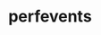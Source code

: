 ---
title: perfevents
registryType: instrumentation
tags:
  - opentracing
  - Go
repo: https://github.com/opentracing-contrib/perfevents
license: Apache License 2.0
description: Perf metrics library for go and java applications
authors: OpenTracing Contributors
---